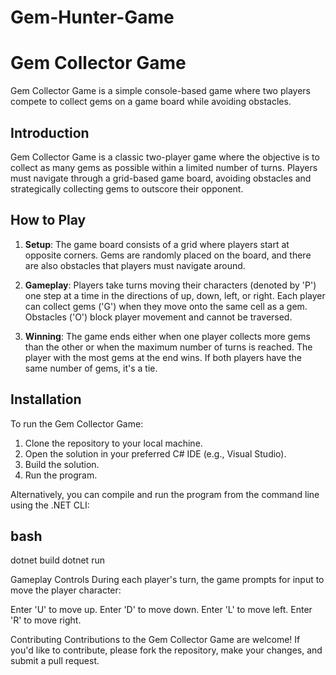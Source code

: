 # Gem-Hunter-Game
# Gem Collector Game

Gem Collector Game is a simple console-based game where two players compete to collect gems on a game board while avoiding obstacles.

## Introduction

Gem Collector Game is a classic two-player game where the objective is to collect as many gems as possible within a limited number of turns. Players must navigate through a grid-based game board, avoiding obstacles and strategically collecting gems to outscore their opponent.

## How to Play

1. **Setup**: The game board consists of a grid where players start at opposite corners. Gems are randomly placed on the board, and there are also obstacles that players must navigate around.

2. **Gameplay**: Players take turns moving their characters (denoted by 'P') one step at a time in the directions of up, down, left, or right. Each player can collect gems ('G') when they move onto the same cell as a gem. Obstacles ('O') block player movement and cannot be traversed.

3. **Winning**: The game ends either when one player collects more gems than the other or when the maximum number of turns is reached. The player with the most gems at the end wins. If both players have the same number of gems, it's a tie.

## Installation

To run the Gem Collector Game:

1. Clone the repository to your local machine.
2. Open the solution in your preferred C# IDE (e.g., Visual Studio).
3. Build the solution.
4. Run the program.

Alternatively, you can compile and run the program from the command line using the .NET CLI:

## bash
dotnet build
dotnet run

Gameplay Controls
During each player's turn, the game prompts for input to move the player character:

Enter 'U' to move up.
Enter 'D' to move down.
Enter 'L' to move left.
Enter 'R' to move right.

Contributing
Contributions to the Gem Collector Game are welcome! If you'd like to contribute, please fork the repository, make your changes, and submit a pull request.
